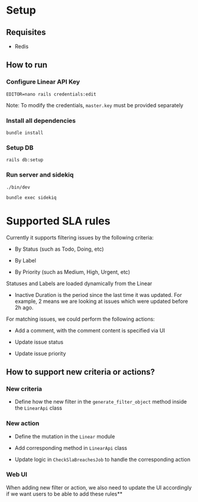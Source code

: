 # Setup

## Requisites

+ Redis

## How to run

### Configure Linear API Key

```
EDITOR=nano rails credentials:edit
```

Note: To modify the credentials, `master.key` must be provided separately

### Install all dependencies
```
bundle install
```

### Setup DB
```
rails db:setup
```

### Run server and sidekiq
```
./bin/dev

bundle exec sidekiq
```

# Supported SLA rules

Currently it supports filtering issues by the following criteria:

+ By Status (such as Todo, Doing, etc)

+ By Label

+ By Priority (such as Medium, High, Urgent, etc)

Statuses and Labels are loaded dynamically from the Linear

+ Inactive Duration is the period since the last time it was updated. For example, 2 means we are looking at issues which were updated before 2h ago.

For matching issues, we could perform the following actions:

+ Add a comment, with the comment content is specified via UI

+ Update issue status

+ Update issue priority


## How to support new criteria or actions?

### New criteria
+ Define how the new filter in the `generate_filter_object` method inside the `LinearApi` class

### New action

+ Define the mutation in the `Linear` module

+ Add corresponding method in `LinearApi` class

+ Update logic in `CheckSlaBreachesJob` to handle the corresponding action

### Web UI
When adding new filter or action, we also need to update the UI accordingly if we want users to be able to add these rules**